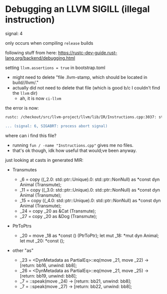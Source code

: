 # Debugging an LLVM SIGILL (illegal instruction)

signal: 4

only occurs when compiling `release` builds

following stuff from here: https://rustc-dev-guide.rust-lang.org/backend/debugging.html

setting `llvm.assertions = true` in bootstrap.toml
- might need to delete "file .llvm-stamp, which should be located in
  build/<host-triple>/llvm/."
- actually did not need to delete that file (which is good b/c I couldn't find
  the `llvm` dir)
  - ah, it is now `ci-llvm`

the error is now:

```sh
rustc: /checkout/src/llvm-project/llvm/lib/IR/Instructions.cpp:3037: static CastInst *llvm::CastInst::Create(Instruction::CastOps, Value *, Type *, const Twine &, InsertPosition): Assertion `castIsValid(op, S, Ty) && "Invalid cast!"' failed.

... (signal: 6, SIGABRT: process abort signal)
```

where can i find this file? 
- running `fun / -name "Instructions.cpp"` gives me no files. 
- that's ok though, idk how useful that would;ve been anyway.

just looking at casts in generated MIR:
- Transmutes
    - _6 = copy ((_2.0: std::ptr::Unique<dyn Animal>).0: std::ptr::NonNull<dyn Animal>) as *const dyn Animal (Transmute);
    - _11 = copy ((_3.0: std::ptr::Unique<dyn Animal>).0: std::ptr::NonNull<dyn Animal>) as *const dyn Animal (Transmute);
    - _15 = copy ((_4.0: std::ptr::Unique<dyn Animal>).0: std::ptr::NonNull<dyn Animal>) as *const dyn Animal (Transmute);
    - _24 = copy _20 as &Cat (Transmute);
    - _27 = copy _20 as &Dog (Transmute);

- PtrToPtrs
    - _20 = move _18 as *const () (PtrToPtr);
    let mut _18: *mut dyn Animal;
    let mut _20: *const ();

- other "as"
    - _23 = <DynMetadata<dyn Animal> as PartialEq>::eq(move _21, move _22) -> [return: bb16, unwind: bb8];
    - _26 = <DynMetadata<dyn Animal> as PartialEq>::eq(move _21, move _25) -> [return: bb19, unwind: bb8];
    - _7 = <Cat as Animal>::speak(move _24) -> [return: bb21, unwind: bb8];
    - _7 = <Dog as Animal>::speak(move _27) -> [return: bb22, unwind: bb8];






